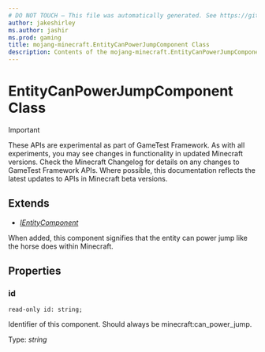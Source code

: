```yaml
---
# DO NOT TOUCH — This file was automatically generated. See https://github.com/Mojang/MinecraftScriptingApiDocsGenerator to modify descriptions, examples, etc.
author: jakeshirley
ms.author: jashir
ms.prod: gaming
title: mojang-minecraft.EntityCanPowerJumpComponent Class
description: Contents of the mojang-minecraft.EntityCanPowerJumpComponent class.
---
```

# EntityCanPowerJumpComponent Class
>[!IMPORTANT]
>These APIs are experimental as part of GameTest Framework. As with all experiments, you may see changes in functionality in updated Minecraft versions. Check the Minecraft Changelog for details on any changes to GameTest Framework APIs. Where possible, this documentation reflects the latest updates to APIs in Minecraft beta versions.

## Extends
- [*IEntityComponent*](IEntityComponent.md)

When added, this component signifies that the entity can power jump like the horse does within Minecraft.

## Properties
### **id**
`read-only id: string;`

Identifier of this component. Should always be minecraft:can_power_jump.

Type: *string*

